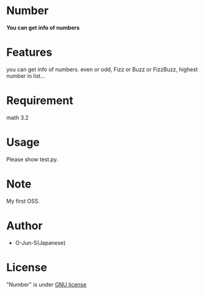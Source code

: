 # Number
**You can get info of numbers**

# Features
you can get info of numbers.
even or odd, Fizz or Buzz or FizzBuzz, highest number in list...

# Requirement
math 3.2

# Usage
Please show test.py.

# Note
My first OSS.

# Author
* O-Jun-S(Japanese)

# License
"Number" is under [GNU license](https://en.wikipedia.org/wiki/GNU_General_Public_License)
